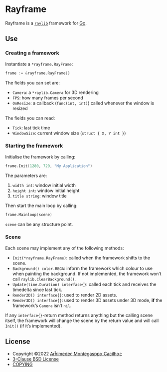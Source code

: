 [bsd-3-clause]: https://opensource.org/licenses/BSD-3-Clause
[email]: mailto:batalema@cacilhas.info
[raylib]: https://www.raylib.com/
[raylib-go]: https://github.com/gen2brain/raylib-go

# Rayframe

Rayframe is a [`raylib`][raylib] framework for [Go][raylib-go].

## Use

### Creating a framework

Instantiate a `*rayframe.RayFrame`:

```go
frame := &rayframe.RayFrame{}
```

The fields you can set are:

- `Camera`: a `*raylib.Camera` for 3D rendering
- `FPS`: how many frames per second
- `OnResize`: a callback (`func(int, int)`) called whenever the window is resized

The fields you can read:

- `Tick`: last tick time
- `WindowSize`: current window size (`struct { X, Y int }`)

### Starting the framework

Initialise the framework by calling:

```go
frame.Init(1280, 720, "My Application")
```

The parameters are:

1. `width int`: window initial width
1. `height int`: window initial height
1. `title string`: window title

Then start the main loop by calling:

```go
frame.Mainloop(scene)
```

`scene` can be any structure point.

### Scene

Each scene may implement any of the following methods:

- `Init(*rayframe.RayFrame)`: called when the framework shifts to
  the scene.
- `Background() color.RBGA`: inform the framework which colour to use when
  painting the background. If not implemented, the framework won’t call
  `raylib.ClearBackground()`.
- `Update(time.Duration) interface{}`: called each tick and receives the
  timedelta since last tick.
- `Render2D() interface{}`: used to render 2D assets.
- `Render3D() interface{}`: used to render 3D assets under 3D mode, **if** the
  framework’s `Camera` isn’t `nil`.

If any `interface{}`-return method returns anything but the calling scene
itself, the framework will change the scene by the return value and will call
`Init()` (if it’s implemented).

## License

- Copyright ©2022 [Arĥimedeς Montegasppα Cacilhας][email]
- [3-Clause BSD License][bsd-3-clause]
- [COPYING](/cacilhas/rayframe/blob/master/COPYING)
